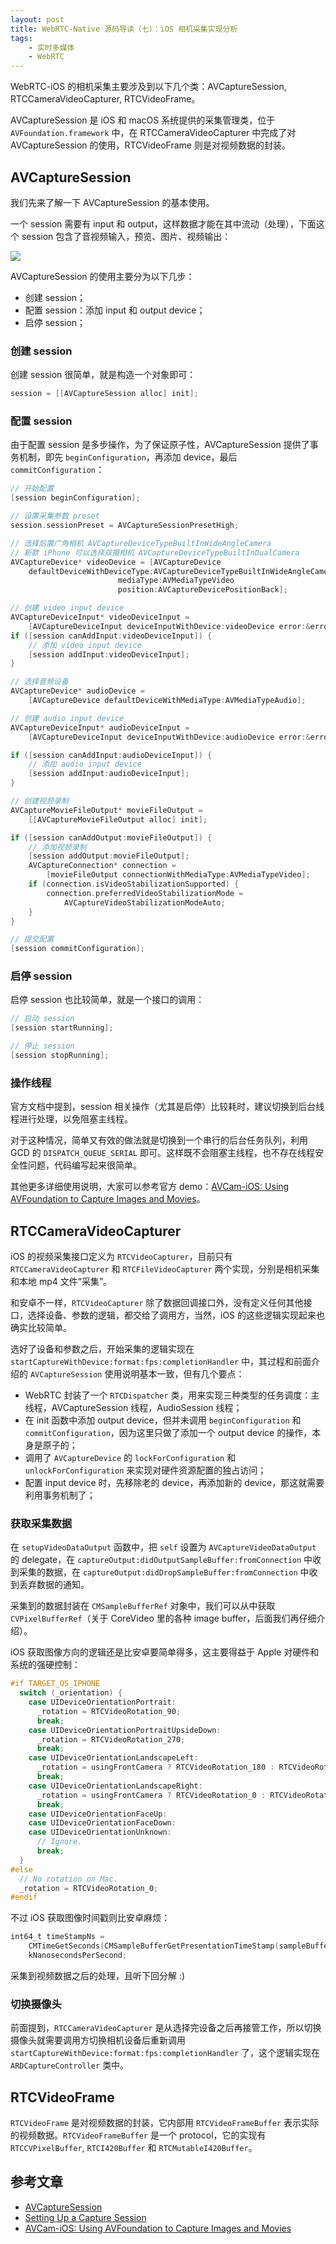 ```yaml
---
layout: post
title: WebRTC-Native 源码导读（七）：iOS 相机采集实现分析
tags:
    - 实时多媒体
    - WebRTC
---
```


WebRTC-iOS 的相机采集主要涉及到以下几个类：AVCaptureSession, RTCCameraVideoCapturer, RTCVideoFrame。

AVCaptureSession 是 iOS 和 macOS 系统提供的采集管理类，位于 `AVFoundation.framework` 中，在 RTCCameraVideoCapturer 中完成了对 AVCaptureSession 的使用，RTCVideoFrame 则是对视频数据的封装。

## AVCaptureSession

我们先来了解一下 AVCaptureSession 的基本使用。

一个 session 需要有 input 和 output，这样数据才能在其中流动（处理），下面这个 session 包含了音视频输入，预览、图片、视频输出：

![](https://imgs.piasy.com/2018-04-26-capture_session_example.png)

AVCaptureSession 的使用主要分为以下几步：

+ 创建 session；
+ 配置 session：添加 input 和 output device；
+ 启停 session；

### 创建 session

创建 session 很简单，就是构造一个对象即可：

~~~ objective-c
session = [[AVCaptureSession alloc] init];
~~~

### 配置 session

由于配置 session 是多步操作，为了保证原子性，AVCaptureSession 提供了事务机制，即先 `beginConfiguration`，再添加 device，最后 `commitConfiguration`：

~~~ objective-c
// 开始配置
[session beginConfiguration];

// 设置采集参数 preset
session.sessionPreset = AVCaptureSessionPresetHigh;

// 选择后置广角相机 AVCaptureDeviceTypeBuiltInWideAngleCamera
// 新款 iPhone 可以选择双摄相机 AVCaptureDeviceTypeBuiltInDualCamera
AVCaptureDevice* videoDevice = [AVCaptureDevice
    defaultDeviceWithDeviceType:AVCaptureDeviceTypeBuiltInWideAngleCamera
                        mediaType:AVMediaTypeVideo
                        position:AVCaptureDevicePositionBack];

// 创建 video input device
AVCaptureDeviceInput* videoDeviceInput =
    [AVCaptureDeviceInput deviceInputWithDevice:videoDevice error:&error];
if ([session canAddInput:videoDeviceInput]) {
    // 添加 video input device
    [session addInput:videoDeviceInput];
}

// 选择音频设备
AVCaptureDevice* audioDevice =
    [AVCaptureDevice defaultDeviceWithMediaType:AVMediaTypeAudio];

// 创建 audio input device
AVCaptureDeviceInput* audioDeviceInput =
    [AVCaptureDeviceInput deviceInputWithDevice:audioDevice error:&error];

if ([session canAddInput:audioDeviceInput]) {
    // 添加 audio input device
    [session addInput:audioDeviceInput];
}

// 创建视频录制
AVCaptureMovieFileOutput* movieFileOutput =
    [[AVCaptureMovieFileOutput alloc] init];

if ([session canAddOutput:movieFileOutput]) {
    // 添加视频录制
    [session addOutput:movieFileOutput];
    AVCaptureConnection* connection =
        [movieFileOutput connectionWithMediaType:AVMediaTypeVideo];
    if (connection.isVideoStabilizationSupported) {
        connection.preferredVideoStabilizationMode =
            AVCaptureVideoStabilizationModeAuto;
    }
}

// 提交配置
[session commitConfiguration];
~~~

### 启停 session

启停 session 也比较简单，就是一个接口的调用：

~~~ objective-c
// 启动 session
[session startRunning];

// 停止 session
[session stopRunning];
~~~

### 操作线程

官方文档中提到，session 相关操作（尤其是启停）比较耗时，建议切换到后台线程进行处理，以免阻塞主线程。

对于这种情况，简单又有效的做法就是切换到一个串行的后台任务队列，利用 GCD 的 `DISPATCH_QUEUE_SERIAL` 即可。这样既不会阻塞主线程，也不存在线程安全性问题，代码编写起来很简单。

其他更多详细使用说明，大家可以参考官方 demo：[AVCam-iOS: Using AVFoundation to Capture Images and Movies](https://developer.apple.com/library/content/samplecode/AVCam/Introduction/Intro.html)。

## RTCCameraVideoCapturer

iOS 的视频采集接口定义为 `RTCVideoCapturer`，目前只有 `RTCCameraVideoCapturer` 和 `RTCFileVideoCapturer` 两个实现，分别是相机采集和本地 mp4 文件“采集”。

和安卓不一样，`RTCVideoCapturer` 除了数据回调接口外，没有定义任何其他接口，选择设备、参数的逻辑，都交给了调用方，当然，iOS 的这些逻辑实现起来也确实比较简单。

选好了设备和参数之后，开始采集的逻辑实现在 `startCaptureWithDevice:format:fps:completionHandler` 中，其过程和前面介绍的 `AVCaptureSession` 使用说明基本一致，但有几个要点：

+ WebRTC 封装了一个 `RTCDispatcher` 类，用来实现三种类型的任务调度：主线程，AVCaptureSession 线程，AudioSession 线程；
+ 在 init 函数中添加 output device，但并未调用 `beginConfiguration` 和 `commitConfiguration`，因为这里只做了添加一个 output device 的操作，本身是原子的；
+ 调用了 `AVCaptureDevice` 的 `lockForConfiguration` 和 `unlockForConfiguration` 来实现对硬件资源配置的独占访问；
+ 配置 input device 时，先移除老的 device，再添加新的 device，那这就需要利用事务机制了；

### 获取采集数据

在 `setupVideoDataOutput` 函数中，把 `self` 设置为 `AVCaptureVideoDataOutput` 的 delegate，在 `captureOutput:didOutputSampleBuffer:fromConnection` 中收到采集的数据，在 `captureOutput:didDropSampleBuffer:fromConnection` 中收到丢弃数据的通知。

采集到的数据封装在 `CMSampleBufferRef` 对象中，我们可以从中获取 `CVPixelBufferRef`（关于 CoreVideo 里的各种 image buffer，后面我们再仔细介绍）。

iOS 获取图像方向的逻辑还是比安卓要简单得多，这主要得益于 Apple 对硬件和系统的强硬控制：

~~~ objective-c
#if TARGET_OS_IPHONE
  switch (_orientation) {
    case UIDeviceOrientationPortrait:
      _rotation = RTCVideoRotation_90;
      break;
    case UIDeviceOrientationPortraitUpsideDown:
      _rotation = RTCVideoRotation_270;
      break;
    case UIDeviceOrientationLandscapeLeft:
      _rotation = usingFrontCamera ? RTCVideoRotation_180 : RTCVideoRotation_0;
      break;
    case UIDeviceOrientationLandscapeRight:
      _rotation = usingFrontCamera ? RTCVideoRotation_0 : RTCVideoRotation_180;
      break;
    case UIDeviceOrientationFaceUp:
    case UIDeviceOrientationFaceDown:
    case UIDeviceOrientationUnknown:
      // Ignore.
      break;
  }
#else
  // No rotation on Mac.
  _rotation = RTCVideoRotation_0;
#endif
~~~

不过 iOS 获取图像时间戳则比安卓麻烦：

~~~ objective-c
int64_t timeStampNs =
    CMTimeGetSeconds(CMSampleBufferGetPresentationTimeStamp(sampleBuffer)) *
    kNanosecondsPerSecond;
~~~

采集到视频数据之后的处理，且听下回分解 :)

### 切换摄像头

前面提到，`RTCCameraVideoCapturer` 是从选择完设备之后再接管工作，所以切换摄像头就需要调用方切换相机设备后重新调用 `startCaptureWithDevice:format:fps:completionHandler` 了，这个逻辑实现在 `ARDCaptureController` 类中。

## RTCVideoFrame

`RTCVideoFrame` 是对视频数据的封装，它内部用 `RTCVideoFrameBuffer` 表示实际的视频数据。`RTCVideoFrameBuffer` 是一个 protocol，它的实现有 `RTCCVPixelBuffer`, `RTCI420Buffer` 和 `RTCMutableI420Buffer`。

## 参考文章

+ [AVCaptureSession](https://developer.apple.com/documentation/avfoundation/avcapturesession)
+ [Setting Up a Capture Session](https://developer.apple.com/documentation/avfoundation/cameras_and_media_capture/setting_up_a_capture_session)
+ [AVCam-iOS: Using AVFoundation to Capture Images and Movies](https://developer.apple.com/library/content/samplecode/AVCam/Introduction/Intro.html)
